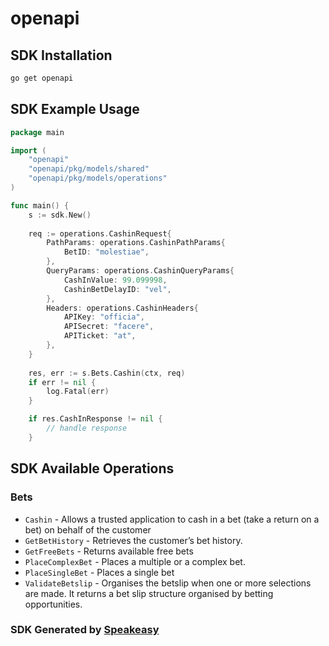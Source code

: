 # openapi

<!-- Start SDK Installation -->
## SDK Installation

```bash
go get openapi
```
<!-- End SDK Installation -->

## SDK Example Usage
<!-- Start SDK Example Usage -->
```go
package main

import (
    "openapi"
    "openapi/pkg/models/shared"
    "openapi/pkg/models/operations"
)

func main() {
    s := sdk.New()
    
    req := operations.CashinRequest{
        PathParams: operations.CashinPathParams{
            BetID: "molestiae",
        },
        QueryParams: operations.CashinQueryParams{
            CashInValue: 99.099998,
            CashinBetDelayID: "vel",
        },
        Headers: operations.CashinHeaders{
            APIKey: "officia",
            APISecret: "facere",
            APITicket: "at",
        },
    }
    
    res, err := s.Bets.Cashin(ctx, req)
    if err != nil {
        log.Fatal(err)
    }

    if res.CashInResponse != nil {
        // handle response
    }
```
<!-- End SDK Example Usage -->

<!-- Start SDK Available Operations -->
## SDK Available Operations

### Bets

* `Cashin` - Allows a trusted application to cash in a bet (take a return on a bet) on behalf of the customer
* `GetBetHistory` - Retrieves the customer’s bet history.
* `GetFreeBets` - Returns available free bets
* `PlaceComplexBet` - Places a multiple or a complex bet.
* `PlaceSingleBet` - Places a single bet
* `ValidateBetslip` - Organises the betslip when one or more selections are made. It returns a bet slip structure organised by betting opportunities.

<!-- End SDK Available Operations -->

### SDK Generated by [Speakeasy](https://docs.speakeasyapi.dev/docs/using-speakeasy/client-sdks)
